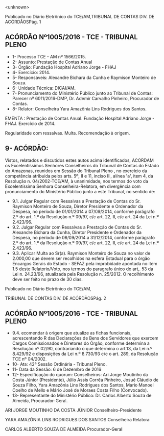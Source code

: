 &lt;unknown&gt;

Publicado  no  Diário Eletrônico do TCE/AM,TRIBUNAL DE CONTAS DIV. DE  ACÓRDÃOSPág. 1

## ACÓRDÃO Nº1005/2016 - TCE - TRIBUNAL PLENO

- 1- Processo TCE - AM nº 1566/2015.
- 2- Assunto: Prestação de Contas Anual
- 3- Órgão: Fundação Hospital Adriano Jorge - FHAJ
- 4- Exercício: 2014.
- 5- Responsáveis: Alexandre Bichara da Cunha e Raymison Monteiro de Souza.
- 6- Unidade Técnica: DICAI/AM.
- 7- Pronunciamento  do Ministério  Público  junto  ao Tribunal  de Contas: Parecer  nº 6011/2016-DMP, Dr. Ademir Carvalho Pinheiro, Procurador de Contas.
- 8- Relator: Conselheira Yara Amazônia Lins Rodrigues dos Santos.

EMENTA :  Prestação  de  Contas  Anual.  Fundação Hospital Adriano Jorge - FHAJ. Exercício de 2014.

Regularidade com ressalvas. Multa. Recomendação à origem.

## 9- ACÓRDÃO:

Vistos, relatados e discutidos estes autos acima identificados, ACORDAM os Excelentíssimos Senhores Conselheiros do Tribunal de Contas do Estado do Amazonas, reunidos em Sessão do Tribunal Pleno , no exercício da competência atribuída pelos arts. 5º, II e 11, inciso III, alínea 'a', item 4, da Resolução n. 04/2002-TCE/AM, à unanimidade, nos termos do voto da Excelentíssima Senhora Conselheira-Relatora, em divergência com pronunciamento do Ministério Público junto a este Tribunal, no sentido de:

- 9.1. Julgar  Regular  com  Ressalvas a Prestação  de  Contas  do  Sr. Raymison  Monteiro  de  Souza,  Diretor  Presidente  e  Ordenador  da Despesa, no período de 01/01/2014 a 07/09/2014, conforme parágrafo 2.º do art. 1.º da Resolução n.º 09/97, c/c art. 22, II, c/c art. 24 da Lei n.º 2.423/96.
- 9.2. Julgar  Regular  com  Ressalvas a Prestação  de  Contas  do  Sr. Alexandre  Bichara  da  Cunha,  Diretor  Presidente  e  Ordenador  da Despesa, no período de 08/09/2014 a 31/12/2014, conforme parágrafo 2.º do art. 1.º da Resolução n.º 09/97, c/c art. 22, II, c/c art. 24 da Lei n.º 2.423/96.
- 9.3. Aplicar  Multa ao  Sr(a).  Raymison  Monteiro  de  Souza  no  valor  de 2.000,00  que  devem  ser  recolhidos  na  esfera  Estadual  para  o  órgão Encargos Gerais do Estado - SEFAZ pela improbidade apontada no item 1.5 deste Relatorio/Voto,  nos termos do paragrafo único do art,. 53 da Lei n.  24.23/96, atualizada pela Resolução n. 25/2012. O recolhimento deve ser feito no prazo de 30 dias.

Publicado  no  Diário Eletrônico do TCE/AM,

TRIBUNAL DE CONTAS DIV. DE  ACÓRDÃOSPág. 2

## ACÓRDÃO Nº1005/2016 - TCE - TRIBUNAL PLENO

- 9.4. ecomendar à origem que atualize as fichas funcionais, acrescentando R das Declarações de Bens dos Servidores que exercem Cargos Comissionados e Diretores do Órgão, conforme determina a Resolução nº 02/90, contrariando o que determina o art.13, da Lei n.º 8.429/92 e disposições  da  Lei  n.º  8.730/93  c/c  o  art.  289,  da  Resolução  TCE  nº 04/2002.
- 10-  Ata: 42ª Sessão Ordinária - Tribunal Pleno.
- 11-  Data da Sessão: 6 de Dezembro de 2016
- 12-  Especificação  do  quorum: Conselheiros: Ari Jorge  Moutinho  da  Costa  Júnior (Presidente),  Júlio Assis  Corrêa  Pinheiro, Josué  Cláudio  de  Souza  Filho, Yara Amazônia Lins Rodrigues dos Santos, Mario Manoel Coelho de Mello e Mário José de Moraes Costa Filho (Convocado).
- 13-  Representante  do  Ministério  Público: Dr. Carlos  Alberto  Souza  de Almeida, Procurador-Geral.

ARI JORGE MOUTINHO DA COSTA JÚNIOR Conselheiro-Presidente

YARA AMAZÔNIA LINS RODRIGUES DOS SANTOS Conselheira Relatora

CARLOS ALBERTO SOUZA DE ALMEIDA Procurador-Geral